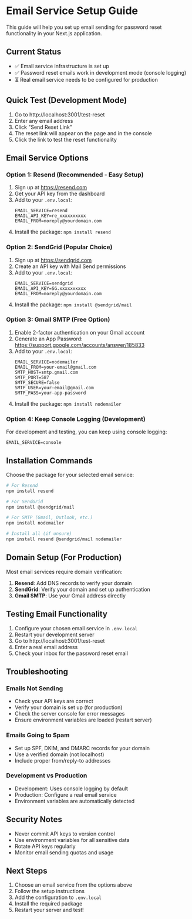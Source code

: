 # Email Service Setup Guide

This guide will help you set up email sending for password reset functionality in your Next.js application.

## Current Status
- ✅ Email service infrastructure is set up
- ✅ Password reset emails work in development mode (console logging)
- ⏳ Real email service needs to be configured for production

## Quick Test (Development Mode)
1. Go to http://localhost:3001/test-reset
2. Enter any email address
3. Click "Send Reset Link"
4. The reset link will appear on the page and in the console
5. Click the link to test the reset functionality

## Email Service Options

### Option 1: Resend (Recommended - Easy Setup)
1. Sign up at https://resend.com
2. Get your API key from the dashboard
3. Add to your `.env.local`:
   ```
   EMAIL_SERVICE=resend
   EMAIL_API_KEY=re_xxxxxxxxxx
   EMAIL_FROM=noreply@yourdomain.com
   ```
4. Install the package: `npm install resend`

### Option 2: SendGrid (Popular Choice)
1. Sign up at https://sendgrid.com
2. Create an API key with Mail Send permissions
3. Add to your `.env.local`:
   ```
   EMAIL_SERVICE=sendgrid
   EMAIL_API_KEY=SG.xxxxxxxxxx
   EMAIL_FROM=noreply@yourdomain.com
   ```
4. Install the package: `npm install @sendgrid/mail`

### Option 3: Gmail SMTP (Free Option)
1. Enable 2-factor authentication on your Gmail account
2. Generate an App Password: https://support.google.com/accounts/answer/185833
3. Add to your `.env.local`:
   ```
   EMAIL_SERVICE=nodemailer
   EMAIL_FROM=your-email@gmail.com
   SMTP_HOST=smtp.gmail.com
   SMTP_PORT=587
   SMTP_SECURE=false
   SMTP_USER=your-email@gmail.com
   SMTP_PASS=your-app-password
   ```
4. Install the package: `npm install nodemailer`

### Option 4: Keep Console Logging (Development)
For development and testing, you can keep using console logging:
```
EMAIL_SERVICE=console
```

## Installation Commands

Choose the package for your selected email service:

```bash
# For Resend
npm install resend

# For SendGrid
npm install @sendgrid/mail

# For SMTP (Gmail, Outlook, etc.)
npm install nodemailer

# Install all (if unsure)
npm install resend @sendgrid/mail nodemailer
```

## Domain Setup (For Production)

Most email services require domain verification:

1. **Resend**: Add DNS records to verify your domain
2. **SendGrid**: Verify your domain and set up authentication
3. **Gmail SMTP**: Use your Gmail address directly

## Testing Email Functionality

1. Configure your chosen email service in `.env.local`
2. Restart your development server
3. Go to http://localhost:3001/test-reset
4. Enter a real email address
5. Check your inbox for the password reset email

## Troubleshooting

### Emails Not Sending
- Check your API keys are correct
- Verify your domain is set up (for production)
- Check the server console for error messages
- Ensure environment variables are loaded (restart server)

### Emails Going to Spam
- Set up SPF, DKIM, and DMARC records for your domain
- Use a verified domain (not localhost)
- Include proper from/reply-to addresses

### Development vs Production
- Development: Uses console logging by default
- Production: Configure a real email service
- Environment variables are automatically detected

## Security Notes
- Never commit API keys to version control
- Use environment variables for all sensitive data
- Rotate API keys regularly
- Monitor email sending quotas and usage

## Next Steps
1. Choose an email service from the options above
2. Follow the setup instructions
3. Add the configuration to `.env.local`
4. Install the required package
5. Restart your server and test!
